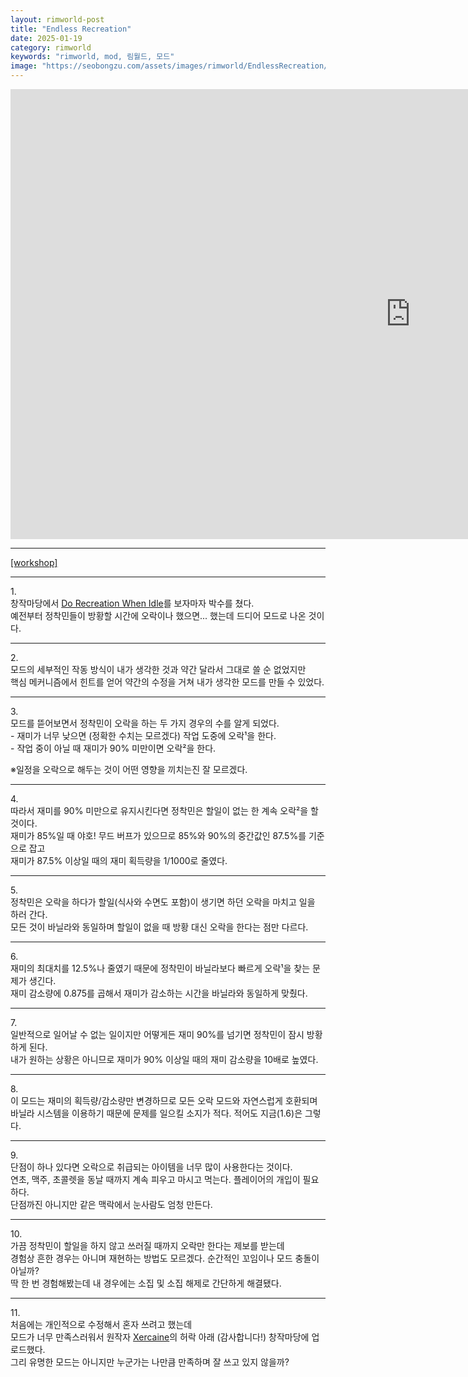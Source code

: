 ```yaml
---
layout: rimworld-post
title: "Endless Recreation"
date: 2025-01-19
category: rimworld
keywords: "rimworld, mod, 림월드, 모드"
image: "https://seobongzu.com/assets/images/rimworld/EndlessRecreation/EndlessRecreation.webp"
---
```

<iframe src="https://www.youtube-nocookie.com/embed/PEVDByjhJZc?si=auaYMaNTY9kto1uz" width=1280px height=720px title="Endless Recreation" frameborder="0" allow="accelerometer; autoplay; clipboard-write; encrypted-media; gyroscope; picture-in-picture; web-share" loading="lazy" referrerpolicy="strict-origin-when-cross-origin" allowfullscreen></iframe>
<p>
<hr>
<div class="half-space"></div>
<span class="download-box"><a href="https://steamcommunity.com/sharedfiles/filedetails/?id=3410477716" target="_blank">[workshop]</a></span>
<div class="half-space"></div>
<hr>
</p>
<div class="half-space"></div>
<p>
1.<br>
창작마당에서 <a href="https://steamcommunity.com/sharedfiles/filedetails/?id=3368214339" target="_blank">Do Recreation When Idle</a>를 보자마자 박수를 쳤다.<br>
예전부터 정착민들이 방황할 시간에 오락이나 했으면... 했는데 드디어 모드로 나온 것이다.
</p>
<div class="half-space"></div><hr><div class="half-space"></div>
<p>
2.<br>
모드의 세부적인 작동 방식이 내가 생각한 것과 약간 달라서 그대로 쓸 순 없었지만<br>
핵심 메커니즘에서 힌트를 얻어 약간의 수정을 거쳐 내가 생각한 모드를 만들 수 있었다.
</p>
<div class="half-space"></div><hr><div class="half-space"></div>
<p>
3.<br>
모드를 뜯어보면서 정착민이 오락을 하는 두 가지 경우의 수를 알게 되었다.<br>
- 재미가 너무 낮으면 (정확한 수치는 모르겠다) 작업 도중에 오락¹을 한다.<br>
- 작업 중이 아닐 때 재미가 90% 미만이면 오락²을 한다.<br>
<div class="half-space"></div>
※일정을 오락으로 해두는 것이 어떤 영향을 끼치는진 잘 모르겠다.
</p>
<div class="half-space"></div><hr><div class="half-space"></div>
<p>
4.<br>
따라서 재미를 90% 미만으로 유지시킨다면 정착민은 할일이 없는 한 계속 오락²을 할 것이다.<br>
재미가 85%일 때 야호! 무드 버프가 있으므로 85%와 90%의 중간값인 87.5%를 기준으로 잡고<br>
재미가 87.5% 이상일 때의 재미 획득량을 1/1000로 줄였다.
</p>
<div class="half-space"></div><hr><div class="half-space"></div>
<p>
5.<br>
정착민은 오락을 하다가 할일(식사와 수면도 포함)이 생기면 하던 오락을 마치고 일을 하러 간다.<br>
모든 것이 바닐라와 동일하며 할일이 없을 때 방황 대신 오락을 한다는 점만 다르다.
</p>
<div class="half-space"></div><hr><div class="half-space"></div>
<p>
6.<br>
재미의 최대치를 12.5%나 줄였기 때문에 정착민이 바닐라보다 빠르게 오락¹을 찾는 문제가 생긴다.<br>
재미 감소량에 0.875를 곱해서 재미가 감소하는 시간을 바닐라와 동일하게 맞췄다.
</p>
<div class="half-space"></div><hr><div class="half-space"></div>
<p>
7.<br>
일반적으로 일어날 수 없는 일이지만 어떻게든 재미 90%를 넘기면 정착민이 잠시 방황하게 된다.<br>
내가 원하는 상황은 아니므로 재미가 90% 이상일 때의 재미 감소량을 10배로 높였다.<br>
</p>
<div class="half-space"></div><hr><div class="half-space"></div>
<p>
8.<br>
이 모드는 재미의 획득량/감소량만 변경하므로 모든 오락 모드와 자연스럽게 호환되며<br>
바닐라 시스템을 이용하기 때문에 문제를 일으킬 소지가 적다. 적어도 지금(1.6)은 그렇다.
</p>
<div class="half-space"></div><hr><div class="half-space"></div>
<p>
9.<br>
단점이 하나 있다면 오락으로 취급되는 아이템을 너무 많이 사용한다는 것이다.<br>
연초, 맥주, 초콜렛을 동날 때까지 계속 피우고 마시고 먹는다. 플레이어의 개입이 필요하다.<br>
단점까진 아니지만 같은 맥락에서 눈사람도 엄청 만든다.
</p>
<div class="half-space"></div><hr><div class="half-space"></div>
<p>
10.<br>
가끔 정착민이 할일을 하지 않고 쓰러질 때까지 오락만 한다는 제보를 받는데<br>
경험상 흔한 경우는 아니며 재현하는 방법도 모르겠다. 순간적인 꼬임이나 모드 충돌이 아닐까?<br>
딱 한 번 경험해봤는데 내 경우에는 소집 및 소집 해제로 간단하게 해결됐다.
</p>
<div class="half-space"></div><hr><div class="half-space"></div>
<p>
11.<br>
처음에는 개인적으로 수정해서 혼자 쓰려고 했는데<br>
모드가 너무 만족스러워서 원작자 <a href="https://steamcommunity.com/profiles/76561198062265145/myworkshopfiles/?appid=294100" target="_blank">Xercaine</a>의 허락 아래 (감사합니다!) 창작마당에 업로드했다.<br>
그리 유명한 모드는 아니지만 누군가는 나만큼 만족하며 잘 쓰고 있지 않을까?
</p>